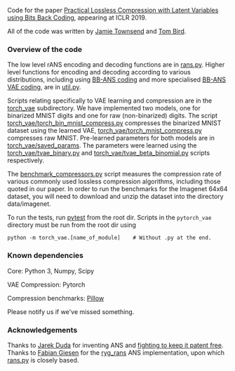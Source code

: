 Code for the paper [Practical Lossless Compression with Latent Variables using Bits Back Coding](https://openreview.net/forum?id=ryE98iR5tm), appearing at ICLR 2019.

All of the code was written by [Jamie Townsend](https://github.com/j-towns/) and [Tom Bird](https://github.com/tom-bird).
### Overview of the code
The low level rANS encoding and decoding functions are in [rans.py](rans.py). Higher level functions for encoding and decoding according to various distributions, including using [BB-ANS coding](util.py#L152) and more specialised [BB-ANS VAE coding](util.py#L168), are in [util.py](util.py).

Scripts relating specifically to VAE learning and compression are in the [torch_vae](torch_vae) subdirectory. We have implemented two models, one for binarized MNIST digits and one for raw (non-binarized) digits. The script [torch_vae/torch_bin_mnist_compress.py](torch_vae/torch_bin_mnist_compress.py) compresses the binarized MNIST dataset using the learned VAE, [torch_vae/torch_mnist_compress.py](torch_vae/torch_mnist_compress.py) compresses raw MNIST. Pre-learned parameters for both models are in [torch_vae/saved_params](torch_vae/saved_params). The parameters were learned using the [torch_vae/tvae_binary.py](torch_vae/tvae_binary.py) and [torch_vae/tvae_beta_binomial.py](torch_vae/tvae_beta_binomial.py) scripts respectively.

The [benchmark_compressors.py](benchmark_compressors.py) script measures the compression rate of various commonly used lossless compression algorithms, including those quoted in our paper. In order to run the benchmarks for the Imagenet 64x64 dataset, you will need to download and unzip the dataset into the directory data/imagenet.

To run the tests, run [pytest](https://docs.pytest.org/en/latest/) from the root dir. Scripts in the `pytorch_vae` directory must be run from the root dir using
```
python -m torch_vae.[name_of_module]    # Without .py at the end.
```
### Known dependencies
Core: Python 3, Numpy, Scipy

VAE Compression: Pytorch

Compression benchmarks: [Pillow](https://pillow.readthedocs.io/en/stable/)

Please notify us if we've missed something.

### Acknowledgements
Thanks to [Jarek Duda](http://th.if.uj.edu.pl/~dudaj/) for inventing ANS and [fighting to keep it patent free](https://arstechnica.com/tech-policy/2018/06/inventor-says-google-is-patenting-work-he-put-in-the-public-domain/). Thanks to [Fabian Giesen](https://fgiesen.wordpress.com/) for the [ryg_rans](https://github.com/rygorous/ryg_rans) ANS implementation, upon which [rans.py](rans.py) is closely based.
